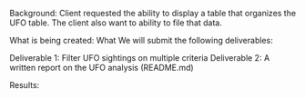 Background:
Client requested the ability to display a table that organizes the UFO table.  The client also want to ability to file that data.

What is being created:
What We will submit the following deliverables:

Deliverable 1: Filter UFO sightings on multiple criteria
Deliverable 2: A written report on the UFO analysis (README.md)

Results:
